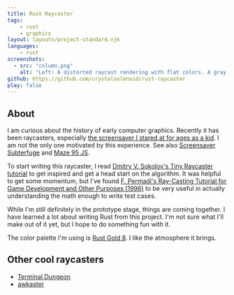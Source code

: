 ```yaml
---
title: Rust Raycaster
tags:
    - rust
    - graphics
layout: layouts/project-standard.njk
languages:
    - rust
screenshots:
  - src: "column.png"
    alt: "Left: A distorted raycast rendering with flat colors. A gray column looms ahead in a dark room with bright golden walls. Right: An overhead view of a larger area, with a gray square casting a dramatic shadow in a cone of brown."
github: https://github.com/crystalsolenoid/rust-raycaster
play: false
---
```


## About
I am curious about the history of early computer graphics. Recently it has been raycasters, especially [the screensaver I stared at for ages as a kid](https://en.wikipedia.org/wiki/3D_Maze). I am not the only one motivated by this experience. See also [Screensaver Subterfuge](https://poor-track-design.itch.io/screensaver-subterfuge) and [Maze 95 JS](https://maze95.js.org/).

To start writing this raycaster, I read [Dmitry V. Sokolov's Tiny Raycaster tutorial](https://github.com/ssloy/tinyraycaster/wiki/Part-0:-getting-started) to get inspired and get a head start on the algorithm. It was helpful to get some momentum, but I've found [F. Permadi's Ray-Casting Tutorial for Game Development and Other Purposes (1996)](https://permadi.com/1996/05/ray-casting-tutorial-table-of-contents/) to be very useful in actually understanding the math enough to write test cases.

While I'm still definitely in the prototype stage, things are coming together. I have learned a lot about writing Rust from this project. I'm not sure what I'll make out of it yet, but I hope to do something fun with it.

The color palette I'm using is [Rust Gold 8](https://lospec.com/palette-list/rust-gold-8). I like the atmosphere it brings.

## Other cool raycasters
- [Terminal Dungeon](https://github.com/salt-die/terminal_dungeon)
- [awkaster](https://blog.yjl.im/2016/01/awkaster-doom-like-shooter-in-gnu-awk.html)

<!--- ## What is the difference between a raycaster and a ray*tracer*? --->


